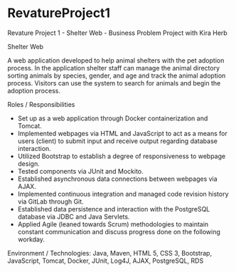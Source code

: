 # RevatureProject1
Revature Project 1 - Shelter Web - Business Problem Project with Kira Herb

Shelter Web

A web application developed to help animal shelters with the pet adoption process. In the application shelter staff can manage the animal directory sorting animals by species, gender, and age and track the animal adoption process. Visitors can use the system to search for animals and begin the adoption process.

Roles / Responsibilities

- Set up as a web application through Docker containerization and Tomcat.
- Implemented webpages via HTML and JavaScript to act as a means for users (client) to submit input and receive output regarding database interaction.
- Utilized Bootstrap to establish a degree of responsiveness to webpage design.
- Tested components via JUnit and Mockito.
- Established asynchronous data connections between webpages via AJAX.
- Implemented continuous integration and managed code revision history via GitLab through Git.
- Established data persistence and interaction with the PostgreSQL database via JDBC and Java Servlets.
- Applied Agile (leaned towards Scrum) methodologies to maintain constant communication and discuss progress done on the following workday.

Environment / Technologies: Java, Maven, HTML 5, CSS 3, Bootstrap, JavaScript, Tomcat, Docker, JUnit, Log4J, AJAX, PostgreSQL, RDS

